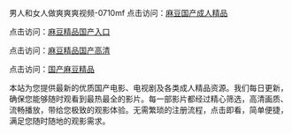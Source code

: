 男人和女人做爽爽爽视频-0710mf
点击访问：<a href="https://heiliaoll4qsx.pages.dev">麻豆国产成人精品</a>

点击访问：<a href="https://heiliaowzu4ur.pages.dev">麻豆精品国产入口</a>

点击访问：<a href="https://heiliaozj3tjd.pages.dev">麻豆精品国产高清</a>

点击访问：<a href="https://heiliaoe8ajia.pages.dev">国产麻豆精品</a>

本站为您提供最新的优质国产电影、电视剧及各类成人精品资源。我们每日更新，确保您能够随时观看到最热最全的影片。每一部影片都经过精心筛选，高清画质、流畅播放，带给您极致的观影体验。无需繁琐的注册流程，点击即看，简单便捷，满足您随时随地的观影需求。

<span style="display:none;">[Canonical link](https://github.com/fd20250710/fd20250710)</span>

